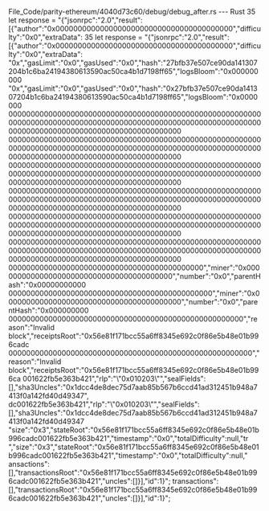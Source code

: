 File_Code/parity-ethereum/4040d73c60/debug/debug_after.rs --- Rust
35         let response = "{\"jsonrpc\":\"2.0\",\"result\":[{\"author\":\"0x0000000000000000000000000000000000000000\",\"difficulty\":\"0x0\",\"extraData\": 35         let response = "{\"jsonrpc\":\"2.0\",\"result\":[{\"author\":\"0x0000000000000000000000000000000000000000\",\"difficulty\":\"0x0\",\"extraData\":
   \"0x\",\"gasLimit\":\"0x0\",\"gasUsed\":\"0x0\",\"hash\":\"27bfb37e507ce90da141307204b1c6ba24194380613590ac50ca4b1d7198ff65\",\"logsBloom\":\"0x000000000    \"0x\",\"gasLimit\":\"0x0\",\"gasUsed\":\"0x0\",\"hash\":\"0x27bfb37e507ce90da141307204b1c6ba24194380613590ac50ca4b1d7198ff65\",\"logsBloom\":\"0x0000000
   000000000000000000000000000000000000000000000000000000000000000000000000000000000000000000000000000000000000000000000000000000000000000000000000000000000    000000000000000000000000000000000000000000000000000000000000000000000000000000000000000000000000000000000000000000000000000000000000000000000000000000000
   000000000000000000000000000000000000000000000000000000000000000000000000000000000000000000000000000000000000000000000000000000000000000000000000000000000    000000000000000000000000000000000000000000000000000000000000000000000000000000000000000000000000000000000000000000000000000000000000000000000000000000000
   000000000000000000000000000000000000000000000000000000000000000000000000000000000000000000000000000000000000000000000000000000000000000000000000000000000    000000000000000000000000000000000000000000000000000000000000000000000000000000000000000000000000000000000000000000000000000000000000000000000000000000000
   00000000000000000000000000000000000000000000\",\"miner\":\"0x0000000000000000000000000000000000000000\",\"number\":\"0x0\",\"parentHash\":\"0x00000000000    0000000000000000000000000000000000000000000000\",\"miner\":\"0x0000000000000000000000000000000000000000\",\"number\":\"0x0\",\"parentHash\":\"0x000000000
   00000000000000000000000000000000000000000000000000000\",\"reason\":\"Invalid block\",\"receiptsRoot\":\"0x56e81f171bcc55a6ff8345e692c0f86e5b48e01b996cadc    0000000000000000000000000000000000000000000000000000000\",\"reason\":\"Invalid block\",\"receiptsRoot\":\"0x56e81f171bcc55a6ff8345e692c0f86e5b48e01b996ca
   001622fb5e363b421\",\"rlp\":\"\\\"0x010203\\\"\",\"sealFields\":[],\"sha3Uncles\":\"0x1dcc4de8dec75d7aab85b567b6ccd41ad312451b948a7413f0a142fd40d49347\",    dc001622fb5e363b421\",\"rlp\":\"\\\"0x010203\\\"\",\"sealFields\":[],\"sha3Uncles\":\"0x1dcc4de8dec75d7aab85b567b6ccd41ad312451b948a7413f0a142fd40d49347\
   \"size\":\"0x3\",\"stateRoot\":\"0x56e81f171bcc55a6ff8345e692c0f86e5b48e01b996cadc001622fb5e363b421\",\"timestamp\":\"0x0\",\"totalDifficulty\":null,\"tr    ",\"size\":\"0x3\",\"stateRoot\":\"0x56e81f171bcc55a6ff8345e692c0f86e5b48e01b996cadc001622fb5e363b421\",\"timestamp\":\"0x0\",\"totalDifficulty\":null,\"
   ansactions\":[],\"transactionsRoot\":\"0x56e81f171bcc55a6ff8345e692c0f86e5b48e01b996cadc001622fb5e363b421\",\"uncles\":[]}],\"id\":1}";                      transactions\":[],\"transactionsRoot\":\"0x56e81f171bcc55a6ff8345e692c0f86e5b48e01b996cadc001622fb5e363b421\",\"uncles\":[]}],\"id\":1}";

